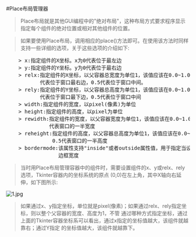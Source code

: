 #Place布局管理器
> Place布局就是其他GUI编程中的"绝对布局"，这种布局方式要求程序显示指定每个组件的绝对位置或相对其他组件的位置。

> 如果要使用Place布局，调用相应的place()方法即可。在使用该方法时同样支持一些详细的选项，关于这些选项的介绍如下:
<pre>
    > x:指定组件的X坐标。x为0代表位于最左边
    > y:指定组件的Y坐标。y为0代表位于最右边
    > relx:指定组件的X坐标，以父容器总宽度为单位1，该值应该在0.0~1.0之间，其中0.0代表位于窗口最左边。1.0
           代表位于窗口最右边，0.5代表位于窗口中间。
    > rely:指定组件的Y坐标，以父容器总高度为单位1，该值应该在0.0~1.0之间，其中0.0代表位于窗口最上边，1.0
           代表位于窗口最下边，0.5代表位于窗口中间
    > width:指定组件的宽度，以pixel(像素)为单位
    > height:指定组件的高度，以pixel为单位
    > rewidth:指定组件的宽度，以父容器宽度为单位1，该值应该在0.0~1.0之间，其中1.0代表整个窗口宽度，0.5
              代表窗口的一半宽度
    > reheight:指定组件的高度，以父容器总高度为单位1，该值应该在0.0~1.0之间，其中1.0代表整个窗口高度
               0.5代表窗口的一半高度
    > bordermode:该属性支持"inside"或者outside属性值，用于指定当设置组件的宽度、高度时是否计算该组件的
                 边框宽度
</pre>

> 当时用Place布局管理容器中的组件时，需要设置组件的x、y或relx、rely选项，Tkinter容器内的坐标系统的原点
  (0,0)在左上角，其中X轴向右延伸，如下图所示:

![1.jpg](/Users/kingdom/Documents/githubcode/NA_PYTHON/python/training/crazy_python/chapter11/Tkinter/Management_of_layout/place/1.jpg)
> 如果通过x、y指定坐标，单位就是pixel(像素)；如果通过relx、rely指定坐标，则以整个父容器的宽度、高度为1，不管
  通过哪种方式指定坐标，通过上面的Tkinter容器坐标系可以看出，通过x指定的坐标值越大，该组件就越靠右；通过Y指定
  的坐标值越大，该组件就越靠下。
